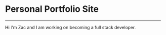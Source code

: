 # Personal Portfolio Site
-------------------------
Hi I'm Zac and I am working on becoming a full stack developer.


